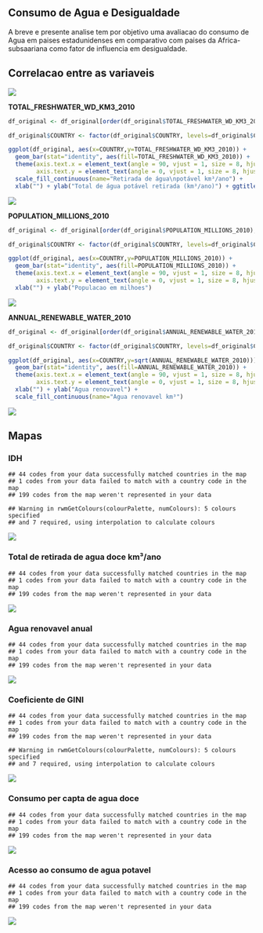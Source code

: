 
Consumo de Agua e Desigualdade
------------------------------

A breve e presente analise tem por objetivo uma avaliacao do consumo de Agua em paises estadunidenses em comparativo com paises da Africa-subsaariana como fator de influencia em desigualdade.

Correlacao entre as variaveis
-----------------------------

![](script_files/figure-markdown_github-ascii_identifiers/unnamed-chunk-3-1.png)

**TOTAL\_FRESHWATER\_WD\_KM3\_2010**

``` r
df_original <- df_original[order(df_original$TOTAL_FRESHWATER_WD_KM3_2010),]

df_original$COUNTRY <- factor(df_original$COUNTRY, levels=df_original$COUNTRY[order(df_original$TOTAL_FRESHWATER_WD_KM3_2010)])

ggplot(df_original, aes(x=COUNTRY,y=TOTAL_FRESHWATER_WD_KM3_2010)) +
  geom_bar(stat="identity", aes(fill=TOTAL_FRESHWATER_WD_KM3_2010)) +
  theme(axis.text.x = element_text(angle = 90, vjust = 1, size = 8, hjust = 1),
        axis.text.y = element_text(angle = 0, vjust = 1, size = 8, hjust = 1)) +
  scale_fill_continuous(name="Retirada de água\npotável km³/ano") +
  xlab("") + ylab("Total de água potável retirada (km³/ano)") + ggtitle("")
```

![](script_files/figure-markdown_github-ascii_identifiers/unnamed-chunk-4-1.png)

**POPULATION\_MILLIONS\_2010**

``` r
df_original <- df_original[order(df_original$POPULATION_MILLIONS_2010),]

df_original$COUNTRY <- factor(df_original$COUNTRY, levels=df_original$COUNTRY[order(df_original$POPULATION_MILLIONS_2010)])

ggplot(df_original, aes(x=COUNTRY,y=POPULATION_MILLIONS_2010)) +
  geom_bar(stat="identity", aes(fill=POPULATION_MILLIONS_2010)) +
  theme(axis.text.x = element_text(angle = 90, vjust = 1, size = 8, hjust = 1),
        axis.text.y = element_text(angle = 0, vjust = 1, size = 8, hjust = 1)) +   scale_fill_continuous(name="Populacao\n(milhões)") +
  xlab("") + ylab("Populacao em milhoes")
```

![](script_files/figure-markdown_github-ascii_identifiers/unnamed-chunk-5-1.png)

**ANNUAL\_RENEWABLE\_WATER\_2010**

``` r
df_original <- df_original[order(df_original$ANNUAL_RENEWABLE_WATER_2010),]

df_original$COUNTRY <- factor(df_original$COUNTRY, levels=df_original$COUNTRY[order(df_original$ANNUAL_RENEWABLE_WATER_2010)])

ggplot(df_original, aes(x=COUNTRY,y=sqrt(ANNUAL_RENEWABLE_WATER_2010))) +
  geom_bar(stat="identity", aes(fill=ANNUAL_RENEWABLE_WATER_2010)) +
  theme(axis.text.x = element_text(angle = 90, vjust = 1, size = 8, hjust = 1),
        axis.text.y = element_text(angle = 0, vjust = 1, size = 8, hjust = 1)) +
  xlab("") + ylab("Agua renovavel") +
  scale_fill_continuous(name="Agua renovavel km³")
```

![](script_files/figure-markdown_github-ascii_identifiers/unnamed-chunk-6-1.png)

Mapas
-----

### IDH

    ## 44 codes from your data successfully matched countries in the map
    ## 1 codes from your data failed to match with a country code in the map
    ## 199 codes from the map weren't represented in your data

    ## Warning in rwmGetColours(colourPalette, numColours): 5 colours specified
    ## and 7 required, using interpolation to calculate colours

![](script_files/figure-markdown_github-ascii_identifiers/unnamed-chunk-7-1.png)

### Total de retirada de agua doce km³/ano

    ## 44 codes from your data successfully matched countries in the map
    ## 1 codes from your data failed to match with a country code in the map
    ## 199 codes from the map weren't represented in your data

![](script_files/figure-markdown_github-ascii_identifiers/unnamed-chunk-8-1.png)

### Agua renovavel anual

    ## 44 codes from your data successfully matched countries in the map
    ## 1 codes from your data failed to match with a country code in the map
    ## 199 codes from the map weren't represented in your data

![](script_files/figure-markdown_github-ascii_identifiers/unnamed-chunk-9-1.png)

### Coeficiente de GINI

    ## 44 codes from your data successfully matched countries in the map
    ## 1 codes from your data failed to match with a country code in the map
    ## 199 codes from the map weren't represented in your data

    ## Warning in rwmGetColours(colourPalette, numColours): 5 colours specified
    ## and 7 required, using interpolation to calculate colours

![](script_files/figure-markdown_github-ascii_identifiers/unnamed-chunk-10-1.png)

### Consumo per capta de agua doce

    ## 44 codes from your data successfully matched countries in the map
    ## 1 codes from your data failed to match with a country code in the map
    ## 199 codes from the map weren't represented in your data

![](script_files/figure-markdown_github-ascii_identifiers/unnamed-chunk-11-1.png)

### Acesso ao consumo de agua potavel

    ## 44 codes from your data successfully matched countries in the map
    ## 1 codes from your data failed to match with a country code in the map
    ## 199 codes from the map weren't represented in your data

![](script_files/figure-markdown_github-ascii_identifiers/unnamed-chunk-12-1.png)
